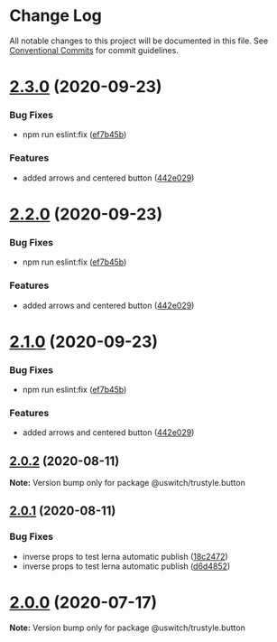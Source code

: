 # Change Log

All notable changes to this project will be documented in this file.
See [Conventional Commits](https://conventionalcommits.org) for commit guidelines.

# [2.3.0](https://github.com/uswitch/trustyle/compare/@uswitch/trustyle.button@2.0.2...@uswitch/trustyle.button@2.3.0) (2020-09-23)


### Bug Fixes

* npm run eslint:fix ([ef7b45b](https://github.com/uswitch/trustyle/commit/ef7b45b))


### Features

* added arrows and centered button ([442e029](https://github.com/uswitch/trustyle/commit/442e029))





# [2.2.0](https://github.com/uswitch/trustyle/compare/@uswitch/trustyle.button@2.0.2...@uswitch/trustyle.button@2.2.0) (2020-09-23)


### Bug Fixes

* npm run eslint:fix ([ef7b45b](https://github.com/uswitch/trustyle/commit/ef7b45b))


### Features

* added arrows and centered button ([442e029](https://github.com/uswitch/trustyle/commit/442e029))





# [2.1.0](https://github.com/uswitch/trustyle/compare/@uswitch/trustyle.button@2.0.2...@uswitch/trustyle.button@2.1.0) (2020-09-23)


### Bug Fixes

* npm run eslint:fix ([ef7b45b](https://github.com/uswitch/trustyle/commit/ef7b45b))


### Features

* added arrows and centered button ([442e029](https://github.com/uswitch/trustyle/commit/442e029))






## [2.0.2](https://github.com/uswitch/trustyle/compare/@uswitch/trustyle.button@2.0.1...@uswitch/trustyle.button@2.0.2) (2020-08-11)

**Note:** Version bump only for package @uswitch/trustyle.button





## [2.0.1](https://github.com/uswitch/trustyle/compare/@uswitch/trustyle.button@2.0.0...@uswitch/trustyle.button@2.0.1) (2020-08-11)


### Bug Fixes

* inverse props to test lerna automatic publish ([18c2472](https://github.com/uswitch/trustyle/commit/18c2472))
* inverse props to test lerna automatic publish ([d6d4852](https://github.com/uswitch/trustyle/commit/d6d4852))





# [2.0.0](https://github.com/uswitch/trustyle/compare/@uswitch/trustyle.button@1.0.2...@uswitch/trustyle.button@2.0.0) (2020-07-17)

**Note:** Version bump only for package @uswitch/trustyle.button
